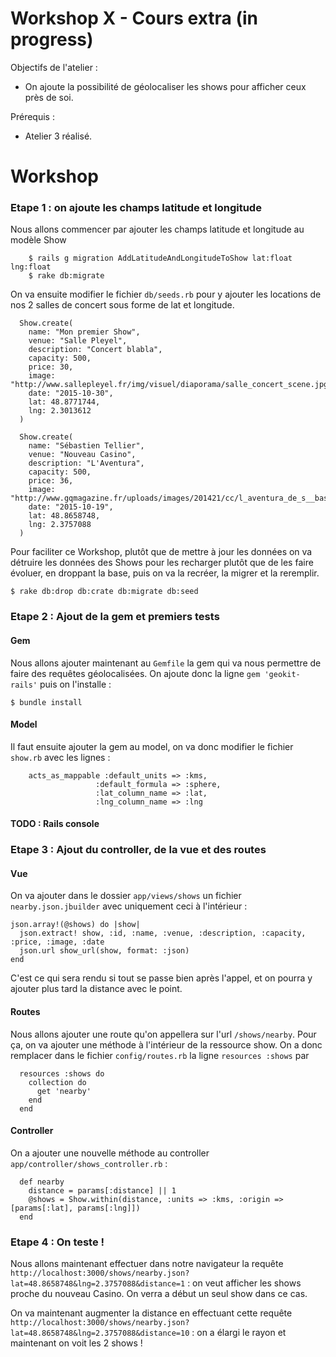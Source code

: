 Workshop X - Cours extra (in progress)
=======

Objectifs de l'atelier :

* On ajoute la possibilité de géolocaliser les shows pour afficher ceux près de soi.

Prérequis :

* Atelier 3 réalisé.

# Workshop

### Etape 1 : on ajoute les champs latitude et longitude

Nous allons commencer par ajouter les champs latitude et longitude au modèle Show

		$ rails g migration AddLatitudeAndLongitudeToShow lat:float lng:float
		$ rake db:migrate
		
On va ensuite modifier le fichier `db/seeds.rb` pour y ajouter les locations de nos 2 salles de concert sous forme de lat et longitude.

```
  Show.create(
    name: "Mon premier Show",
    venue: "Salle Pleyel",
    description: "Concert blabla",
    capacity: 500,
    price: 30,
    image: "http://www.sallepleyel.fr/img/visuel/diaporama/salle_concert_scene.jpg",
    date: "2015-10-30",
    lat: 48.8771744,
    lng: 2.3013612
  )

  Show.create(
    name: "Sébastien Tellier",
    venue: "Nouveau Casino",
    description: "L'Aventura",
    capacity: 500,
    price: 36,
    image: "http://www.gqmagazine.fr/uploads/images/201421/cc/l_aventura_de_s__bastien_tellier_7651.jpeg",
    date: "2015-10-19",
    lat: 48.8658748,
    lng: 2.3757088
  )
 ```


Pour faciliter ce Workshop, plutôt que de mettre à jour les données on va détruire les données des Shows pour les recharger plutôt que de les faire évoluer, en droppant la base, puis on va la recréer, la migrer et la reremplir.

```
$ rake db:drop db:crate db:migrate db:seed

```
		
### Etape 2 : Ajout de la gem et premiers tests

#### Gem 

Nous allons ajouter maintenant au `Gemfile` la gem qui va nous permettre de faire des requêtes géolocalisées. On ajoute donc la ligne `gem 'geokit-rails'` puis on l'installe :

```
$ bundle install

```
#### Model 

Il faut ensuite ajouter la gem au model, on va donc modifier le fichier `show.rb` avec les lignes :

```
    acts_as_mappable :default_units => :kms,
                   :default_formula => :sphere,
                   :lat_column_name => :lat,
                   :lng_column_name => :lng
```

#### TODO : Rails console

### Etape 3 : Ajout du controller, de la vue et des routes

#### Vue

On va ajouter dans le dossier `app/views/shows` un fichier `nearby.json.jbuilder` avec uniquement ceci à l'intérieur :

```
json.array!(@shows) do |show|
  json.extract! show, :id, :name, :venue, :description, :capacity, :price, :image, :date
  json.url show_url(show, format: :json)
end
```

C'est ce qui sera rendu si tout se passe bien après l'appel, et on pourra y ajouter plus tard la distance avec le point.

#### Routes

Nous allons ajouter une route qu'on appellera sur l'url `/shows/nearby`. Pour ça, on va ajouter une méthode à l'intérieur de la ressource show. On a donc remplacer dans le fichier `config/routes.rb` la ligne `resources :shows` par 

```
  resources :shows do
    collection do
      get 'nearby'
    end
  end

```

#### Controller

On a ajouter une nouvelle méthode au controller `app/controller/shows_controller.rb` :

```
  def nearby
    distance = params[:distance] || 1
    @shows = Show.within(distance, :units => :kms, :origin => [params[:lat], params[:lng]])
  end

```

 
### Etape 4 : On teste !

Nous allons maintenant effectuer dans notre navigateur la requête `http://localhost:3000/shows/nearby.json?lat=48.8658748&lng=2.3757088&distance=1` : on veut afficher les shows proche du nouveau Casino. On verra a début un seul show dans ce cas.

On va maintenant augmenter la distance en effectuant cette requête `http://localhost:3000/shows/nearby.json?lat=48.8658748&lng=2.3757088&distance=10` : on a élargi le rayon et maintenant on voit les 2 shows !
